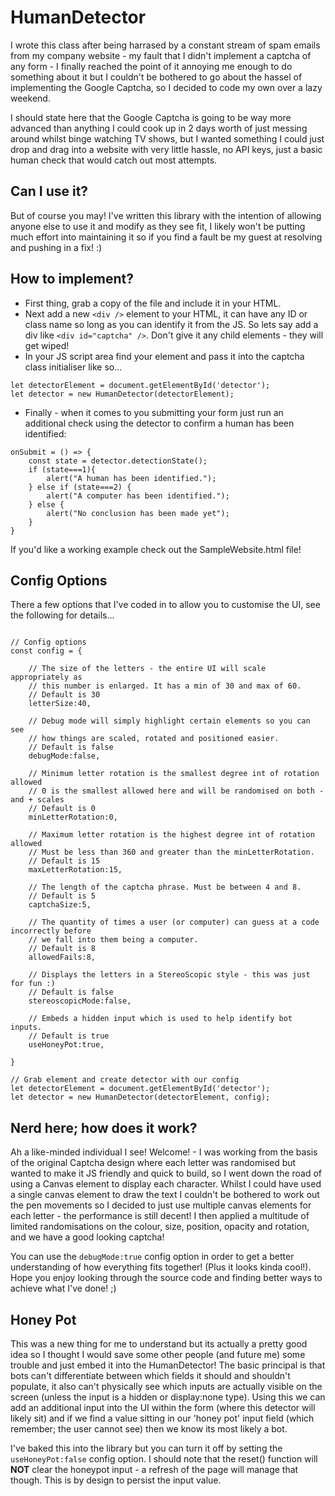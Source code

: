 # HumanDetector
I wrote this class after being harrased by a constant stream of spam emails from my company website - my fault that I didn't implement a captcha of any form - I finally reached the point of it annoying me enough to do something about it but I couldn't be bothered to go about the hassel of implementing the Google Captcha, so I decided to code my own over a lazy weekend.
  
I should state here that the Google Captcha is going to be way more advanced than anything I could cook up in 2 days worth of just messing around whilst binge watching TV shows, but I wanted something I could just drop and drag into a website with very little hassle, no API keys, just a basic human check that would catch out most attempts.
  
  
## Can I use it?
But of course you may! I've written this library with the intention of allowing anyone else to use it and modify as they see fit, I likely won't be putting much effort into maintaining it so if you find a fault be my guest at resolving and pushing in a fix! :)
  
  
## How to implement?
- First thing, grab a copy of the file and include it in your HTML.
- Next add a new `<div />` element to your HTML, it can have any ID or class name so long as you can identify it from the JS. So lets say add a div like `<div id="captcha" />`. Don't give it any child elements - they will get wiped!
- In your JS script area find your element and pass it into the captcha class initialiser like so...
```
let detectorElement = document.getElementById('detector');
let detector = new HumanDetector(detectorElement);
```
- Finally - when it comes to you submitting your form just run an additional check using the detector to confirm a human has been identified:
```
onSubmit = () => {
    const state = detector.detectionState();
    if (state===1){
        alert("A human has been identified.");
    } else if (state===2) {
        alert("A computer has been identified.");
    } else {
        alert("No conclusion has been made yet");
    }
}
```
  
  
If you'd like a working example check out the SampleWebsite.html file!
  
  
## Config Options
There a few options that I've coded in to allow you to customise the UI, see the following for details...
```

// Config options
const config = {

    // The size of the letters - the entire UI will scale appropriately as 
    // this number is enlarged. It has a min of 30 and max of 60. 
    // Default is 30
    letterSize:40,

    // Debug mode will simply highlight certain elements so you can see
    // how things are scaled, rotated and positioned easier.
    // Default is false
    debugMode:false,

    // Minimum letter rotation is the smallest degree int of rotation allowed
    // 0 is the smallest allowed here and will be randomised on both - and + scales
    // Default is 0
    minLetterRotation:0,

    // Maximum letter rotation is the highest degree int of rotation allowed
    // Must be less than 360 and greater than the minLetterRotation.
    // Default is 15
    maxLetterRotation:15,

    // The length of the captcha phrase. Must be between 4 and 8.
    // Default is 5
    captchaSize:5,

    // The quantity of times a user (or computer) can guess at a code incorrectly before
    // we fall into them being a computer.
    // Default is 8
    allowedFails:8,

    // Displays the letters in a StereoScopic style - this was just for fun :) 
    // Default is false
    stereoscopicMode:false,

    // Embeds a hidden input which is used to help identify bot inputs. 
    // Default is true
    useHoneyPot:true,

}

// Grab element and create detector with our config
let detectorElement = document.getElementById('detector');
let detector = new HumanDetector(detectorElement, config);

```
  
  
## Nerd here; how does it work?
Ah a like-minded individual I see! Welcome! - I was working from the basis of the original Captcha design where each letter was randomised but wanted to make it JS friendly and quick to build, so I went down the road of using a Canvas element to display each character. Whilst I could have used a single canvas element to draw the text I couldn't be bothered to work out the pen movements so I decided to just use multiple canvas elements for each letter - the performance is still decent! I then applied a multitude of limited randomisations on the colour, size, position, opacity and rotation, and we have a good looking captcha!
  
You can use the `debugMode:true` config option in order to get a better understanding of how everything fits together! (Plus it looks kinda cool!). Hope you enjoy looking through the source code and finding better ways to achieve what I've done! ;)
  
  
## Honey Pot
This was a new thing for me to understand but its actually a pretty good idea so I thought I would save some other people (and future me) some trouble and just embed it into the HumanDetector! The basic principal is that bots can't differentiate between which fields it should and shouldn't populate, it also can't physically see which inputs are actually visible on the screen (unless the input is a hidden or display:none type). Using this we can add an additional input into the UI within the form (where this detector will likely sit) and if we find a value sitting in our 'honey pot' input field (which remember; the user cannot see) then we know its most likely a bot.
  
I've baked this into the library but you can turn it off by setting the `useHoneyPot:false` config option. I should note that the reset() function will **NOT** clear the honeypot input - a refresh of the page will manage that though. This is by design to persist the input value.